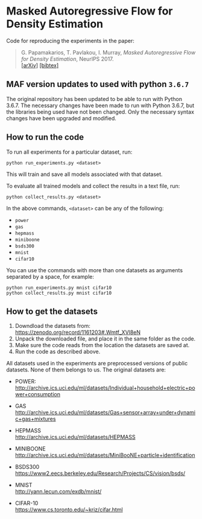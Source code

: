 # Masked Autoregressive Flow for Density Estimation

Code for reproducing the experiments in the paper:

> G. Papamakarios, T. Pavlakou, I. Murray, _Masked Autoregressive Flow for Density Estimation_, NeurIPS 2017.</br>
> [[arXiv]](https://arxiv.org/abs/1705.07057) [[bibtex]](https://gpapamak.github.io/bibtex/maf.bib)

## MAF version updates to used with python `3.6.7`

The original repository has been updated to be able to run with Python 3.6.7. The necessary changes have been made to run with Python 3.6.7, but the libraries being used have not been changed. Only the necessary syntax changes have been upgraded and modified.

## How to run the code

To run all experiments for a particular dataset, run:

```
python run_experiments.py <dataset>
```

This will train and save all models associated with that dataset.

To evaluate all trained models and collect the results in a text file, run:

```
python collect_results.py <dataset>
```

In the above commands, `<dataset>` can be any of the following:
* `power`
* `gas`
* `hepmass`
* `miniboone`
* `bsds300`
* `mnist`
* `cifar10`

You can use the commands with more than one datasets as arguments separated by a space, for example:

```
python run_experiments.py mnist cifar10  
python collect_results.py mnist cifar10
```

## How to get the datasets

1. Downdload the datasets from: https://zenodo.org/record/1161203#.Wmtf_XVl8eN
2. Unpack the downloaded file, and place it in the same folder as the code.
3. Make sure the code reads from the location the datasets are saved at.
4. Run the code as described above.

All datasets used in the experiments are preprocessed versions of public datasets. None of them belongs to us. The original datasets are:

* POWER:  
  http://archive.ics.uci.edu/ml/datasets/Individual+household+electric+power+consumption
  
* GAS  
  http://archive.ics.uci.edu/ml/datasets/Gas+sensor+array+under+dynamic+gas+mixtures
  
* HEPMASS  
  http://archive.ics.uci.edu/ml/datasets/HEPMASS
  
* MINIBOONE  
  http://archive.ics.uci.edu/ml/datasets/MiniBooNE+particle+identification
  
* BSDS300  
  https://www2.eecs.berkeley.edu/Research/Projects/CS/vision/bsds/
  
* MNIST  
  http://yann.lecun.com/exdb/mnist/
  
* CIFAR-10  
  https://www.cs.toronto.edu/~kriz/cifar.html

